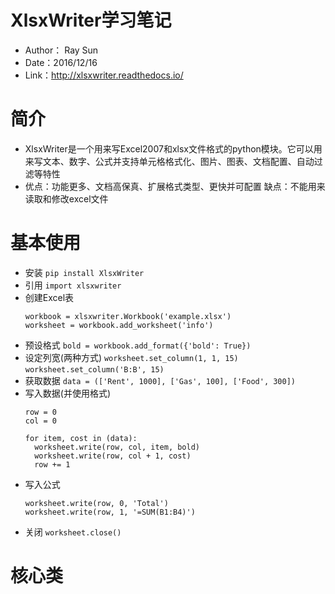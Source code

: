 # XlsxWriter学习笔记
* Author： Ray Sun
* Date：2016/12/16
* Link：http://xlsxwriter.readthedocs.io/

# 简介
* XlsxWriter是一个用来写Excel2007和xlsx文件格式的python模块。它可以用来写文本、数字、公式并支持单元格格式化、图片、图表、文档配置、自动过滤等特性
* 优点：功能更多、文档高保真、扩展格式类型、更快并可配置
  缺点：不能用来读取和修改excel文件

# 基本使用
* 安装
  `pip install XlsxWriter`
* 引用
  `import xlsxwriter`
* 创建Excel表
  ```
  workbook = xlsxwriter.Workbook('example.xlsx')
  worksheet = workbook.add_worksheet('info')
  ```
* 预设格式
  `bold = workbook.add_format({'bold': True})`
* 设定列宽(两种方式)
  `worksheet.set_column(1, 1, 15)`
  `worksheet.set_column('B:B', 15)`
* 获取数据
  `data = (['Rent', 1000], ['Gas', 100], ['Food', 300])`
* 写入数据(并使用格式)
  ```
  row = 0
  col = 0
  
  for item, cost in (data):
    worksheet.write(row, col, item, bold)
    worksheet.write(row, col + 1, cost)
    row += 1
  ```
* 写入公式
  ```
  worksheet.write(row, 0, 'Total')
  worksheet.write(row, 1, '=SUM(B1:B4)')
  ```
* 关闭
  `worksheet.close()`
  
# 核心类

